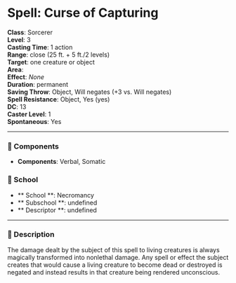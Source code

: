 
# Spell: Curse of Capturing
**Class**: Sorcerer  
**Level**: 3  
**Casting Time**: 1 action  
**Range**: close (25 ft. + 5 ft./2 levels)  
**Target**: one creature or object  
**Area**:   
**Effect**: _None_  
**Duration**: permanent  
**Saving Throw**: Object, Will negates (+3 vs. Will negates)  
**Spell Resistance**: Object, Yes (yes)  
**DC**: 13  
**Caster Level**: 1  
**Spontaneous**: Yes

---

### 🔮 Components
- **Components**: Verbal, Somatic

### 🏫 School
- ** School **: Necromancy
- ** Subschool **: undefined
- ** Descriptor **: undefined
---

### 📜 Description
The damage dealt by the subject of this spell to living creatures is always magically transformed into nonlethal damage. Any spell or effect the subject creates that would cause a living creature to become dead or destroyed is negated and instead results in that creature being rendered unconscious.
